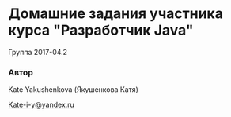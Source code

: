 # Домашние задания участника курса "Разработчик Java"
Группа 2017-04.2

### Автор 
Kate Yakushenkova (Якушенкова Катя)

Kate-i-y@yandex.ru
